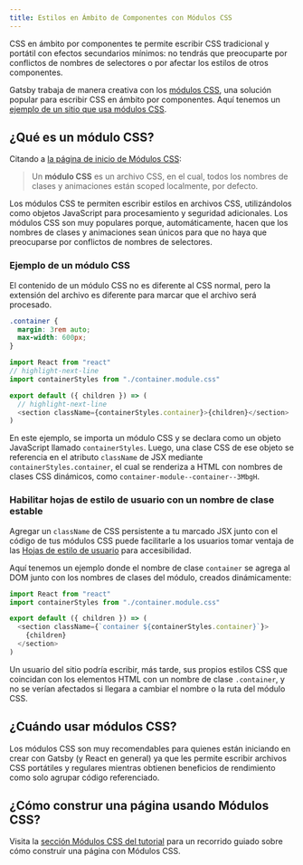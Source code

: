 ```yaml
---
title: Estilos en Ámbito de Componentes con Módulos CSS
---
```


CSS en ámbito por componentes te permite escribir CSS tradicional y portátil con efectos secundarios mínimos: no tendrás que preocuparte por conflictos de nombres de selectores o por afectar los estilos de otros componentes.

Gatsby trabaja de manera creativa con los [módulos CSS](https://github.com/css-modules/css-modules), una solución popular para escribir CSS en ámbito por componentes. Aquí tenemos un [ejemplo de un sitio que usa módulos CSS](https://github.com/gatsbyjs/gatsby/tree/master/examples/using-css-modules).

## ¿Qué es un módulo CSS?

Citando a [la página de inicio de Módulos CSS](https://github.com/css-modules/css-modules):

> Un **módulo CSS** es un archivo CSS, en el cual, todos los nombres de clases y animaciones están scoped localmente, por defecto.

Los módulos CSS te permiten escribir estilos en archivos CSS, utilizándolos como objetos JavaScript para procesamiento y seguridad adicionales. Los módulos CSS son muy populares porque, automáticamente, hacen que los nombres de clases y animaciones sean únicos para que no haya que preocuparse por conflictos de nombres de selectores.

### Ejemplo de un módulo CSS

El contenido de un módulo CSS no es diferente al CSS normal, pero la extensión del archivo es diferente para marcar que el archivo será procesado.

```css:title=src/components/container.module.css
.container {
  margin: 3rem auto;
  max-width: 600px;
}
```

```jsx:title=src/components/container.js
import React from "react"
// highlight-next-line
import containerStyles from "./container.module.css"

export default ({ children }) => (
  // highlight-next-line
  <section className={containerStyles.container}>{children}</section>
)
```

En este ejemplo, se importa un módulo CSS y se declara como un objeto JavaScript llamado `containerStyles`. Luego, una clase CSS de ese objeto se referencia en el atributo `className` de JSX mediante `containerStyles.container`, el cual se renderiza a HTML con nombres de clases CSS dinámicos, como `container-module--container--3MbgH`.

### Habilitar hojas de estilo de usuario con un nombre de clase estable

Agregar un `className` de CSS persistente a tu marcado JSX junto con el código de tus módulos CSS puede facilitarle a los usuarios tomar ventaja de las [Hojas de estilo de usuario](https://www.viget.com/articles/inline-styles-user-style-sheets-and-accessibility/) para accesibilidad.

Aquí tenemos un ejemplo donde el nombre de clase `container` se agrega al DOM junto con los nombres de clases del módulo, creados dinámicamente:

```jsx:title=src/components/container.js
import React from "react"
import containerStyles from "./container.module.css"

export default ({ children }) => (
  <section className={`container ${containerStyles.container}`}>
    {children}
  </section>
)
```

Un usuario del sitio podría escribir, más tarde, sus propios estilos CSS que coincidan con los elementos HTML con un nombre de clase `.container`, y no se verían afectados si llegara a cambiar el nombre o la ruta del módulo CSS.

## ¿Cuándo usar módulos CSS?

Los módulos CSS son muy recomendables para quienes están iniciando en crear con Gatsby (y React en general) ya que les permite escribir archivos CSS portátiles y regulares mientras obtienen beneficios de rendimiento como solo agrupar código referenciado.

## ¿Cómo construr una página usando Módulos CSS?

Visita la [sección Módulos CSS del tutorial](/tutorial/part-two/#css-modules) para un recorrido guiado sobre cómo construir una página con Módulos CSS.
